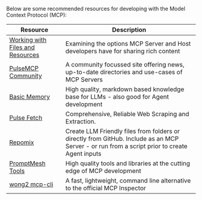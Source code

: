 Below are some recommended resources for developing with the Model Context Protocol (MCP):

| Resource | Description |
|---|----|
| [Working with Files and Resources](https://llmindset.co.uk/posts/2025/01/mcp-files-resources-part1/) | Examining the options MCP Server and Host developers have for sharing rich content |
| [PulseMCP Community](https://www.pulsemcp.com/) | A community focussed site offering news, up-to-date directories and use-cases of MCP Servers |
| [Basic Memory](https://memory.basicmachines.co/docs/introduction) | High quality, markdown based knowledge base for LLMs - also good for Agent development | 
| [Pulse Fetch](https://github.com/pulsemcp/mcp-servers/tree/main/productionized/pulse-fetch) | Comprehensive, Reliable Web Scraping and Extraction. |
| [Repomix](https://repomix.com/guide/) | Create LLM Friendly files from folders or directly from GitHub. Include as an MCP Server - or run from a script prior to create Agent inputs | 
| [PromptMesh Tools](https://promptmesh.io/) | High quality tools and libraries at the cutting edge of MCP development |
| [wong2 mcp-cli](https://github.com/wong2/mcp-cli) | A fast, lightweight, command line alternative to the official MCP Inspector |
